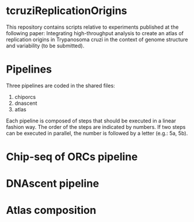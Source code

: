 # tcruziReplicationOrigins
This repository contains scripts relative to experiments published at the following paper: Integrating high-throughput analysis to create an atlas of replication origins in Trypanosoma cruzi in the context of genome structure and variability (to be submitted).

# Pipelines
Three pipelines are coded in the shared files:
1. chiporcs
2. dnascent
3. atlas

Each pipeline is composed of steps that should be executed in a linear fashion way. The order of the steps are indicated by numbers. If two steps can be executed in parallel, the number is followed by a letter (e.g.: 5a, 5b).

# Chip-seq of ORCs pipeline

# DNAscent pipeline

# Atlas composition
